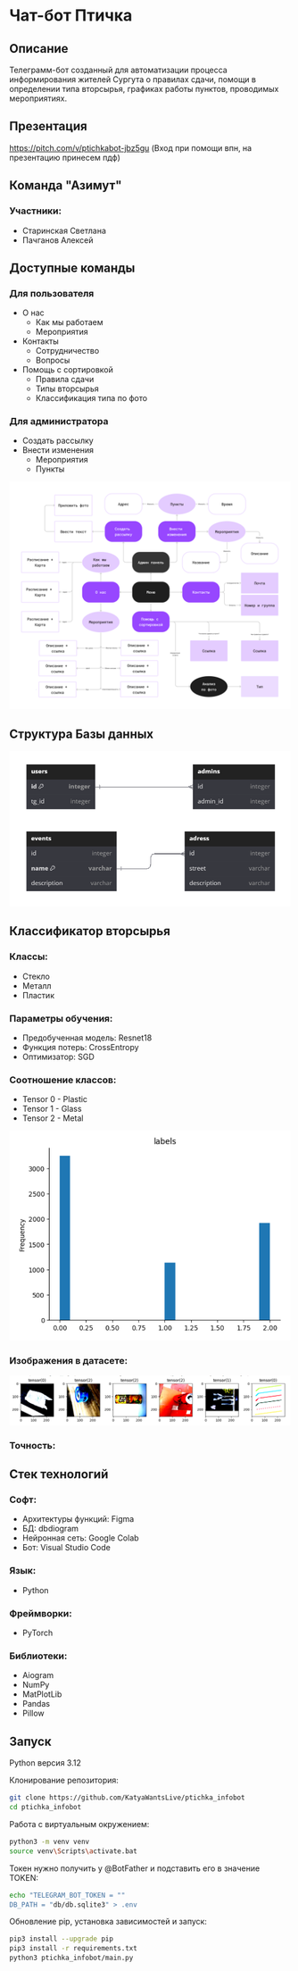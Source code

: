 # Чат-бот Птичка
## Описание
Телеграмм-бот созданный для автоматизации процесса информирования жителей Сургута о правилах сдачи, помощи в определении типа вторсырья, графиках работы пунктов, проводимых мероприятиях. 

## Презентация
https://pitch.com/v/ptichkabot-jbz5gu
(Вход при помощи впн, на презентацию принесем пдф)

## Команда "Азимут"
### Участники: 
- Старинская Светлана 
- Пачганов Алексей

## Доступные команды
### Для пользователя
- О нас
  - Как мы работаем
  - Мероприятия
- Контакты
  - Cотрудничество
  - Вопросы
- Помощь с сортировкой
  - Правила сдачи
  - Типы вторсырья
  - Классификация типа по фото

### Для администратора
- Создать рассылку
- Внести изменения
  - Мероприятия
  - Пункты

![](https://github.com/KatyaWantsLive/ptichka_infobot/blob/main/functions.png)

## Структура Базы данных

![](https://github.com/KatyaWantsLive/ptichka_infobot/blob/main/dbgraph.png)

## Классификатор вторсырья
### Классы:
- Стекло
- Металл
- Пластик
### Параметры обучения:
- Предобученная модель: Resnet18
- Функция потерь: CrossEntropy
- Оптимизатор: SGD
### Соотношение классов:
- Tensor 0 - Plastic 
- Tensor 1 - Glass
- Tensor 2 - Metal

![](https://github.com/KatyaWantsLive/ptichka_infobot/blob/main/labels.png)

### Изображения в датасете:

![](https://github.com/KatyaWantsLive/ptichka_infobot/blob/main/tenzors.png)

### Точность:

## Cтек технологий
### Софт:
- Архитектуры функций: Figma
- БД: dbdiogram
- Нейронная сеть: Google Colab 
- Бот: Visual Studio Code
### Язык:
- Python
### Фреймворки:
- PyTorch
### Библиотеки:
- Aiogram
- NumPy
- MatPlotLib
- Pandas
- Pillow
  
## Запуск

Python версия 3.12

Клонирование репозитория:

```bash
git clone https://github.com/KatyaWantsLive/ptichka_infobot
cd ptichka_infobot
```

Работа с виртуальным окружением:

```bash
python3 -m venv venv
source venv\Scripts\activate.bat
```

Токен нужно получить у @BotFather и подставить его в значение TOKEN:

```bash
echo "TELEGRAM_BOT_TOKEN = ""
DB_PATH = "db/db.sqlite3" > .env
```

Обновление pip, установка зависимостей и запуск:

```bash
pip3 install --upgrade pip
pip3 install -r requirements.txt
python3 ptichka_infobot/main.py
```




